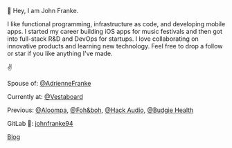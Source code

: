 👋 Hey, I am John Franke.

I like functional programming, infrastructure as code, and developing mobile apps. I started my career building iOS apps for music festivals and then got into full-stack R&D and DevOps for startups. I love collaborating on innovative products and learning new technology. Feel free to drop a follow or star if you like anything I've made.

✌️

Spouse of: [@AdrienneFranke](https://github.com/adriennefranke)

Currently at: [@Vestaboard](https://github.com/Vestaboard) 

Previous: [@Aloompa](https://github.com/Aloompa), [@Foh&boh](https://github.com/FOH-BOH), [@Hack Audio](https://github.com/hackaudio), [@Budgie Health](https://github.com/budgie-health)

GitLab 🦊: [johnfranke94](https://gitlab.com/johnfranke94) 

[Blog](https://jottenlips.github.io/)
